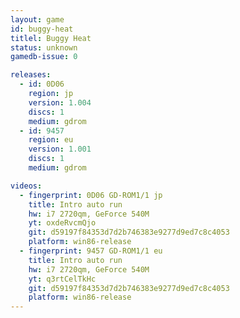 ```yaml
---
layout: game
id: buggy-heat
titlel: Buggy Heat
status: unknown
gamedb-issue: 0

releases:
  - id: 0D06
    region: jp
    version: 1.004
    discs: 1
    medium: gdrom
  - id: 9457
    region: eu
    version: 1.001
    discs: 1
    medium: gdrom

videos:
  - fingerprint: 0D06 GD-ROM1/1 jp
    title: Intro auto run
    hw: i7 2720qm, GeForce 540M
    yt: oxdeRvcmQjo
    git: d59197f84353d7d2b746383e9277d9ed7c8c4053
    platform: win86-release
  - fingerprint: 9457 GD-ROM1/1 eu
    title: Intro auto run
    hw: i7 2720qm, GeForce 540M
    yt: q3rtCelTkHc
    git: d59197f84353d7d2b746383e9277d9ed7c8c4053
    platform: win86-release
---
```

